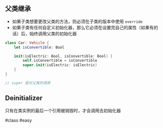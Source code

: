 ## 父类继承

- 如果子类想要更改父类的方法，则必须在子类的版本中使用 `override`
- 如果子类有任何自定义初始化器，那么它必须在设置完自己的属性（如果有的话）后，始终调用父类的初始化器

```swift
class Car: Vehicle {
    let isConvertible: Bool

    init(isElectric: Bool, isConvertible: Bool) {
        self.isConvertible = isConvertible
        super.init(isElectric: isElectric)
    }
}

// super 是对父类的调用
```

## Deinitializer

只有在类实例的最后一个引用被销毁时，才会调用去初始化器

#class #easy 